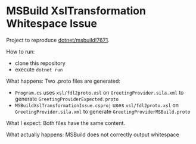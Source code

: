 # MSBuild XslTransformation Whitespace Issue
Project to reproduce [dotnet/msbuild!7671](https://github.com/dotnet/msbuild/issues/7671).

How to run:
- clone this repository
- execute `dotnet run`

What happens:
Two .proto files are generated:
- `Program.cs` uses `xsl/fdl2proto.xsl` on `GreetingProvider.sila.xml` to generate `GreetingProviderExpected.proto`
- `MSBuildXslTransformationIssue.csproj` uses `xsl/fdl2proto.xsl` on `GreetingProvider.sila.xml` to generate `GreetingProviderMSBuild.proto`

What I expect: Both files have the same content.

What actually happens: MSBuild does not correctly output whitespace
